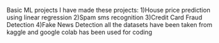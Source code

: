 Basic ML projects
I have made these projects:
1)House price prediction using linear regression
2)Spam sms recognition
3)Credit Card Fraud Detection
4)Fake News Detection
all the datasets have been taken from kaggle and google colab has been used for coding
